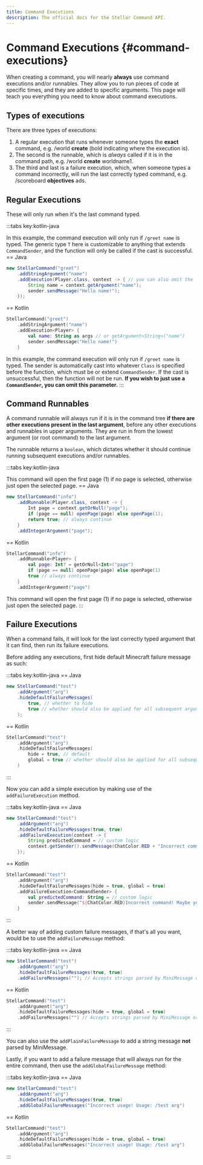 ```yaml
---
title: Command Executions
description: The official docs for the Stellar Command API.
---
```


# Command Executions {#command-executions}

When creating a command, you will nearly **always** use command executions and/or runnables. They allow you to run pieces of code at specific times, and they are added to specific arguments. This page will teach you everything you need to know about command executions.

## Types of executions

There are three types of executions:
1. A regular execution that runs whenever someone types the **exact** command, e.g. /world **create** (bold indicating where the execution is).
2. The second is the runnable, which is _always_ called if it is in the command path, e.g. /world **create** worldname1. 
3. The third and last is a failure execution, which, when someone types a command incorrectly, will run the last correctly typed command, e.g. /scoreboard **objectives** ads.

## Regular Executions

These will only run when it's the last command typed.

:::tabs key:kotlin-java

In this example, the command execution will only run if `/greet name` is typed. The generic type `T` here is customizable to anything that extends `CommandSender`, and the function will only be called if the cast is successful.
== Java
```Java
new StellarCommand("greet")
    .addStringArgument("name")
    .addExecution(Player.class, context -> { // you can also omit the `Player.class`
        String name = context.getArgument("name");
        sender.sendMessage("Hello name!");
    });
```
== Kotlin
```Kotlin
StellarCommand("greet")
    .addStringArgument("name")
    .addExecution<Player> {
        val name: String as args // or getArgument<String>("name")
        sender.sendMessage("Hello name!")
    }
```

In this example, the command execution will only run if `/greet name` is typed. The sender is automatically cast into whatever `Class` is specified before the function, which must be or extend `CommandSender`. If the cast is unsuccessful, then the function will not be run. **If you wish to just use a `CommandSender`, you can omit this parameter.**
:::

## Command Runnables

A command runnable will always run if it is in the command tree **if there are other executions present in the last argument**, before any other executions and runnables in upper arguments. They are run in from the lowest argument (or root command) to the last argument.

The runnable returns a `boolean`, which dictates whether it should continue running subsequent executions and/or runnables. 

:::tabs key:kotlin-java

This command will open the first page (1) if no page is selected, otherwise just open the selected page.
== Java
```Java
new StellarCommand("info")
    .addRunnable(Player.class, context -> {
        Int page = context.getOrNull("page");
        if (page == null) openPage(page) else openPage(1);
        return true; // always continue
    }
    .addIntegerArgument("page");
```

== Kotlin
```Kotlin
StellarCommand("info")
    .addRunnable<Player> {
        val page: Int? = getOrNull<Int>("page")
        if (page == null) openPage(page) else openPage(1) 
        true // always continue
    }
    .addIntegerArgument("page")
```

This command will open the first page (1) if no page is selected, otherwise just open the selected page.
:::

## Failure Executions

When a command fails, it will look for the last correctly typed argument that it can find, then run its failure executions.

Before adding any executions, first hide default Minecraft failure message as such:

:::tabs key:kotlin-java
== Java
```Java
new StellarCommand("test")
    .addArgument("arg")
    .hideDefaultFailureMessages(
        true, // whether to hide
        true // whether should also be applied for all subsequent arguments
    );
```
== Kotlin
```Kotlin
StellarCommand("test")
    .addArgument("arg")
    .hideDefaultFailureMessages(
        hide = true, // default
        global = true // whether should also be applied for all subsequent arguments, also default
    )
```
:::

Now you can add a simple execution by making use of the `addFailureExecution` method.

:::tabs key:kotlin-java
== Java
```Java
new StellarCommand("test")
    .addArgument("arg")
    .hideDefaultFailureMessages(true, true)
    .addFailureExecution(context -> {
        String predictedCommand = // custom logic
        context.getSender().sendMessage(ChatColor.RED + "Incorrect command! Maybe you meant $predictedCommand?");
    });
```
== Kotlin
```Kotlin
StellarCommand("test")
    .addArgument("arg")
    .hideDefaultFailureMessages(hide = true, global = true)
    .addFailureExecution<CommandSender> {
        val predictedCommand: String = // custom logic
        sender.sendMessage("${ChatColor.RED}Incorrect command! Maybe you meant $predictedCommand?")
    }
```
:::

A better way of adding custom failure messages, if that's all you want, would be to use the `addFailureMessage` method:

:::tabs key:kotlin-java
== Java
```Java
new StellarCommand("test")
    .addArgument("arg")
    .hideDefaultFailureMessages(true, true)
    .addFailureMessages(""); // Accepts strings parsed by MiniMessage or components
```
== Kotlin
```Kotlin
StellarCommand("test")
    .addArgument("arg")
    .hideDefaultFailureMessages(hide = true, global = true)
    .addFailureMessages("") // Accepts strings parsed by MiniMessage or components
```
:::

You can also use the `addPlainFailureMessage` to add a string message **not** parsed by MiniMessage.

Lastly, if you want to add a failure message that will always run for the entire command, then use the `addGlobalFailureMessage` method:

:::tabs key:kotlin-java
== Java
```Java
new StellarCommand("test")
    .addArgument("arg")
    .hideDefaultFailureMessages(true, true)
    .addGlobalFailureMessages("Incorrect usage! Usage: /test arg")
```
== Kotlin
```Kotlin
StellarCommand("test")
    .addArgument("arg")
    .hideDefaultFailureMessages(hide = true, global = true)
    .addGlobalFailureMessages("Incorrect usage! Usage: /test arg")
```
:::